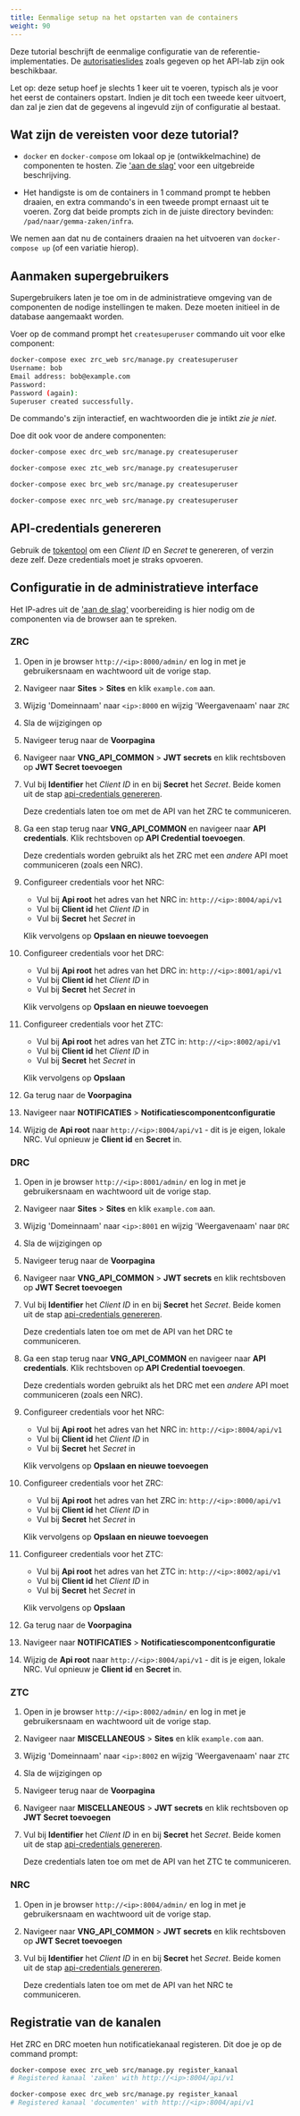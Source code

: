 ```yaml
---
title: Eenmalige setup na het opstarten van de containers
weight: 90
---
```


Deze tutorial beschrijft de eenmalige configuratie van de referentie-
implementaties. De [autorisatieslides](./autorisatie.pptx) zoals gegeven op het
API-lab zijn ook beschikbaar.

Let op: deze setup hoef je slechts 1 keer uit te voeren, typisch als je voor
het eerst de containers opstart. Indien je dit toch een tweede keer uitvoert,
dan zal je zien dat de gegevens al ingevuld zijn of configuratie al bestaat.

## Wat zijn de vereisten voor deze tutorial?

* `docker` en `docker-compose` om lokaal op je (ontwikkelmachine) de
  componenten te hosten. Zie ['aan de slag'](../aan-de-slag) voor een
  uitgebreide beschrijving.

* Het handigste is om de containers in 1 command prompt te hebben draaien, en
  extra commando's in een tweede prompt ernaast uit te voeren. Zorg dat beide
  prompts zich in de juiste directory bevinden: `/pad/naar/gemma-zaken/infra`.

We nemen aan dat nu de containers draaien na het uitvoeren van
`docker-compose up` (of een variatie hierop).

## Aanmaken supergebruikers

Supergebruikers laten je toe om in de administratieve omgeving van de
componenten de nodige instellingen te maken. Deze moeten initieel in de
database aangemaakt worden.

Voer op de command prompt het `createsuperuser` commando uit voor elke
component:

```bash
docker-compose exec zrc_web src/manage.py createsuperuser
Username: bob
Email address: bob@example.com
Password:
Password (again):
Superuser created successfully.
```

De commando's zijn interactief, en wachtwoorden die je intikt _zie je niet_.

Doe dit ook voor de andere componenten:

```bash
docker-compose exec drc_web src/manage.py createsuperuser
```

```bash
docker-compose exec ztc_web src/manage.py createsuperuser
```

```bash
docker-compose exec brc_web src/manage.py createsuperuser
```

```bash
docker-compose exec nrc_web src/manage.py createsuperuser
```

## API-credentials genereren

Gebruik de [tokentool](https://ref.tst.vng.cloud/tokens/) om een _Client ID_
en _Secret_ te genereren, of verzin deze zelf. Deze credentials moet je straks
opvoeren.

## Configuratie in de administratieve interface

Het IP-adres uit de ['aan de slag'](../aan-de-slag) voorbereiding is hier
nodig om de componenten via de browser aan te spreken.

### ZRC

1. Open in je browser `http://<ip>:8000/admin/` en log in met je gebruikersnaam
   en wachtwoord uit de vorige stap.

2. Navigeer naar **Sites** > **Sites** en klik `example.com` aan.

3. Wijzig 'Domeinnaam' naar `<ip>:8000` en wijzig 'Weergavenaam' naar `ZRC`

4. Sla de wijzigingen op

5. Navigeer terug naar de **Voorpagina**

6. Navigeer naar **VNG_API_COMMON** > **JWT secrets** en klik rechtsboven
   op **JWT Secret toevoegen**

7. Vul bij **Identifier** het _Client ID_ in en bij **Secret** het _Secret_.
   Beide komen uit de stap [api-credentials genereren](#api-credentials-genereren).

   Deze credentials laten toe om met de API van het ZRC te communiceren.

8. Ga een stap terug naar **VNG_API_COMMON** en navigeer naar
   **API credentials**. Klik rechtsboven op **API Credential toevoegen**.

   Deze credentials worden gebruikt als het ZRC met een _andere_ API moet
   communiceren (zoals een NRC).

9. Configureer credentials voor het NRC:

    * Vul bij **Api root** het adres van het NRC in: `http://<ip>:8004/api/v1`
    * Vul bij **Client id** het _Client ID_ in
    * Vul bij **Secret** het _Secret_ in

    Klik vervolgens op **Opslaan en nieuwe toevoegen**

10. Configureer credentials voor het DRC:

    * Vul bij **Api root** het adres van het DRC in: `http://<ip>:8001/api/v1`
    * Vul bij **Client id** het _Client ID_ in
    * Vul bij **Secret** het _Secret_ in

    Klik vervolgens op **Opslaan en nieuwe toevoegen**

11. Configureer credentials voor het ZTC:

    * Vul bij **Api root** het adres van het ZTC in: `http://<ip>:8002/api/v1`
    * Vul bij **Client id** het _Client ID_ in
    * Vul bij **Secret** het _Secret_ in

    Klik vervolgens op **Opslaan**

12. Ga terug naar de **Voorpagina**

13. Navigeer naar **NOTIFICATIES** > **Notificatiescomponentconfiguratie**

14. Wijzig de **Api root** naar `http://<ip>:8004/api/v1` - dit is je eigen,
    lokale NRC. Vul opnieuw je **Client id** en **Secret** in.

### DRC

1. Open in je browser `http://<ip>:8001/admin/` en log in met je gebruikersnaam
   en wachtwoord uit de vorige stap.

2. Navigeer naar **Sites** > **Sites** en klik `example.com` aan.

3. Wijzig 'Domeinnaam' naar `<ip>:8001` en wijzig 'Weergavenaam' naar `DRC`

4. Sla de wijzigingen op

5. Navigeer terug naar de **Voorpagina**

6. Navigeer naar **VNG_API_COMMON** > **JWT secrets** en klik rechtsboven
   op **JWT Secret toevoegen**

7. Vul bij **Identifier** het _Client ID_ in en bij **Secret** het _Secret_.
   Beide komen uit de stap [api-credentials genereren](#api-credentials-genereren).

   Deze credentials laten toe om met de API van het DRC te communiceren.

8. Ga een stap terug naar **VNG_API_COMMON** en navigeer naar
   **API credentials**. Klik rechtsboven op **API Credential toevoegen**.

   Deze credentials worden gebruikt als het DRC met een _andere_ API moet
   communiceren (zoals een NRC).

9. Configureer credentials voor het NRC:

    * Vul bij **Api root** het adres van het NRC in: `http://<ip>:8004/api/v1`
    * Vul bij **Client id** het _Client ID_ in
    * Vul bij **Secret** het _Secret_ in

    Klik vervolgens op **Opslaan en nieuwe toevoegen**

10. Configureer credentials voor het ZRC:

    * Vul bij **Api root** het adres van het ZRC in: `http://<ip>:8000/api/v1`
    * Vul bij **Client id** het _Client ID_ in
    * Vul bij **Secret** het _Secret_ in

    Klik vervolgens op **Opslaan en nieuwe toevoegen**

11. Configureer credentials voor het ZTC:

    * Vul bij **Api root** het adres van het ZTC in: `http://<ip>:8002/api/v1`
    * Vul bij **Client id** het _Client ID_ in
    * Vul bij **Secret** het _Secret_ in

    Klik vervolgens op **Opslaan**

12. Ga terug naar de **Voorpagina**

13. Navigeer naar **NOTIFICATIES** > **Notificatiescomponentconfiguratie**

14. Wijzig de **Api root** naar `http://<ip>:8004/api/v1` - dit is je eigen,
    lokale NRC. Vul opnieuw je **Client id** en **Secret** in.

### ZTC

1. Open in je browser `http://<ip>:8002/admin/` en log in met je gebruikersnaam
   en wachtwoord uit de vorige stap.

2. Navigeer naar **MISCELLANEOUS** > **Sites** en klik `example.com` aan.

3. Wijzig 'Domeinnaam' naar `<ip>:8002` en wijzig 'Weergavenaam' naar `ZTC`

4. Sla de wijzigingen op

5. Navigeer terug naar de **Voorpagina**

6. Navigeer naar **MISCELLANEOUS** > **JWT secrets** en klik rechtsboven
   op **JWT Secret toevoegen**

7. Vul bij **Identifier** het _Client ID_ in en bij **Secret** het _Secret_.
   Beide komen uit de stap [api-credentials genereren](#api-credentials-genereren).

   Deze credentials laten toe om met de API van het ZTC te communiceren.

### NRC

1. Open in je browser `http://<ip>:8004/admin/` en log in met je gebruikersnaam
   en wachtwoord uit de vorige stap.

2. Navigeer naar **VNG_API_COMMON** > **JWT secrets** en klik rechtsboven
   op **JWT Secret toevoegen**

7. Vul bij **Identifier** het _Client ID_ in en bij **Secret** het _Secret_.
   Beide komen uit de stap [api-credentials genereren](#api-credentials-genereren).

   Deze credentials laten toe om met de API van het NRC te communiceren.

## Registratie van de kanalen

Het ZRC en DRC moeten hun notificatiekanaal registeren. Dit doe je op de
command prompt:

```bash
docker-compose exec zrc_web src/manage.py register_kanaal
# Registered kanaal 'zaken' with http://<ip>:8004/api/v1
```

```bash
docker-compose exec drc_web src/manage.py register_kanaal
# Registered kanaal 'documenten' with http://<ip>:8004/api/v1
```


[token-generator]: https://ref.tst.vng.cloud/tokens/

